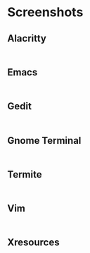 # Screenshots

## Alacritty
<h3><img src="https://github.com/Henryws/Neon-Blood/raw/master/screenshots/Neon-Blood-Alacritty.png" alt="" /></h3>

## Emacs
<h3><img src="https://github.com/Henryws/Neon-Blood/raw/master/screenshots/Neon-Blood-Emacs.png" alt="" /></h3>

## Gedit
<h3><img src="https://github.com/Henryws/Neon-Blood/raw/master/screenshots/Neon-Blood-Gedit.png" alt="" /></h3>

## Gnome Terminal
<h3><img src="https://github.com/Henryws/Neon-Blood/raw/master/screenshots/Neon-Blood-Gnome-Terminal.png" alt="" /></h3>

## Termite
<h3><img src="https://github.com/Henryws/Neon-Blood/raw/master/screenshots/Neon-Blood-Termite.png" alt="" /></h3>

## Vim
<h3><img src="https://github.com/Henryws/Neon-Blood/raw/master/screenshots/Neon-Blood-Vim.png" alt="" /></h3>

## Xresources
<h3><img src="https://github.com/Henryws/Neon-Blood/raw/master/screenshots/Neon-Blood-Xresources.png" alt="" /></h3>
